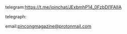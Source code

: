 telegram:https://t.me/joinchat/JExbmhP14_0FzbDI1FAIIA

telegraph:

email:pincongmagazine@protonmail.com

